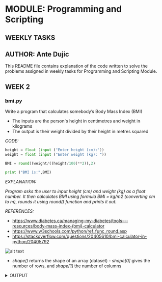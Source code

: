 # **MODULE: Programming and Scripting**
## **WEEKLY TASKS**
## **AUTHOR: Ante Dujic**

This README file contains explanation of the code written to solve the problems assigned in weekly tasks for Programming and Scripting Module.

## **WEEK 2**
### **bmi.py**
Write a program that calculates somebody’s Body Mass Index (BMI)
-	The inputs are the person's height in centimetres and weight in kilograms
-	The output is their weight divided by their height in metres squared

*CODE:*

``` python
height = float (input ("Enter height (cm):"))
weight = float (input ("Enter weight (kg): "))

BMI = round((weight/((height/100)**2)),2)

print ("BMI is:",BMI)     
```
*EXPLANATION:*

_Program asks the user to input height (cm) and weight (kg) as a float number. It then calculates BMI using formula BMI = kg/m2 (converting cm to m), rounds it using round() function  and prints it out._

*REFERENCES:*
-	https://www.diabetes.ca/managing-my-diabetes/tools---resources/body-mass-index-(bmi)-calculator
-	https://www.w3schools.com/python/ref_func_round.asp
-	https://stackoverflow.com/questions/20405610/bmi-calculator-in-python/20405792

![alt text](https://github.com/AnteDujic/pands-problem-sheet/blob/main/functionsPlot.png)

- *shape()* returns the shape of an array (dataset) - *shape[0]* gives the number of rows, and *shape[1]* the number of columns

<details>
<summary>OUTPUT</summary>
<br>
|
This data set consists of 150 samples, grouped by 5 different variables.

Dataset variables are:
Sepal Length (cm)
Sepal Width (cm)
Petal Length (cm)
Petal Width (cm)
Iris SpeciesThis is how you dropdown.
|
</details>
